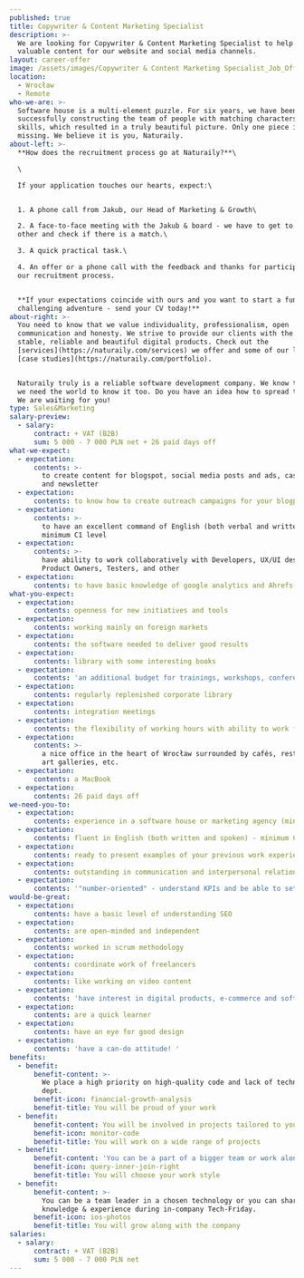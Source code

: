 ```yaml
---
published: true
title: Copywriter & Content Marketing Specialist
description: >-
  We are looking for Copywriter & Content Marketing Specialist to help us create
  valuable content for our website and social media channels.
layout: career-offer
image: /assets/images/Copywriter & Content Marketing Specialist_Job_Offer.png
location:
  - Wrocław
  - Remote
who-we-are: >-
  Software house is a multi-element puzzle. For six years, we have been
  successfully constructing the team of people with matching characters and
  skills, which resulted in a truly beautiful picture. Only one piece is
  missing. We believe it is you, Naturaily.
about-left: >-
  **How does the recruitment process go at Naturaily?**\

  \

  If your application touches our hearts, expect:\


  1. A phone call from Jakub, our Head of Marketing & Growth\

  2. A face-to-face meeting with the Jakub & board - we have to get to know each
  other and check if there is a match.\

  3. A quick practical task.\

  4. An offer or a phone call with the feedback and thanks for participating in
  our recruitment process.


  **If your expectations coincide with ours and you want to start a fun,
  challenging adventure - send your CV today!**
about-right: >-
  You need to know that we value individuality, professionalism, open
  communication and honesty. We strive to provide our clients with the best,
  stable, reliable and beautiful digital products. Check out the
  [services](https://naturaily.com/services) we offer and some of our latest
  [case studies](https://naturaily.com/portfolio).


  Naturaily truly is a reliable software development company. We know that, and
  we need the world to know it too. Do you have an idea how to spread the word?
  We are waiting for you!
type: Sales&Marketing
salary-preview:
  - salary:
      contract: + VAT (B2B)
      sum: 5 000 - 7 000 PLN net + 26 paid days off
what-we-expect:
  - expectation:
      contents: >-
        to create content for blogspot, social media posts and ads, case studies
        and newsletter
  - expectation:
      contents: to know how to create outreach campaigns for your blogpost
  - expectation:
      contents: >-
        to have an excellent command of English (both verbal and written) -
        minimum C1 level
  - expectation:
      contents: >-
        have ability to work collaboratively with Developers, UX/UI designers,
        Product Owners, Testers, and other
  - expectation:
      contents: to have basic knowledge of google analytics and Ahrefs (or similar tool)
what-you-expect:
  - expectation:
      contents: openness for new initiatives and tools
  - expectation:
      contents: working mainly on foreign markets
  - expectation:
      contents: the software needed to deliver good results
  - expectation:
      contents: library with some interesting books
  - expectation:
      contents: 'an additional budget for trainings, workshops, conferences, etc.'
  - expectation:
      contents: regularly replenished corporate library
  - expectation:
      contents: integration meetings
  - expectation:
      contents: the flexibility of working hours with ability to work full remotely
  - expectation:
      contents: >-
        a nice office in the heart of Wrocław surrounded by cafés, restaurants,
        art galleries, etc.
  - expectation:
      contents: a MacBook
  - expectation:
      contents: 26 paid days off
we-need-you-to:
  - expectation:
      contents: experience in a software house or marketing agency (minimum 2 years)
  - expectation:
      contents: fluent in English (both written and spoken) - minimum C1 level
  - expectation:
      contents: ready to present examples of your previous work experience
  - expectation:
      contents: outstanding in communication and interpersonal relations
  - expectation:
      contents: '"number-oriented" - understand KPIs and be able to set them out'
would-be-great:
  - expectation:
      contents: have a basic level of understanding SEO
  - expectation:
      contents: are open-minded and independent
  - expectation:
      contents: worked in scrum methodology
  - expectation:
      contents: coordinate work of freelancers
  - expectation:
      contents: like working on video content
  - expectation:
      contents: 'have interest in digital products, e-commerce and software development'
  - expectation:
      contents: are a quick learner
  - expectation:
      contents: have an eye for good design
  - expectation:
      contents: 'have a can-do attitude! '
benefits:
  - benefit:
      benefit-content: >-
        We place a high priority on high-quality code and lack of technical
        dept.
      benefit-icon: financial-growth-analysis
      benefit-title: You will be proud of your work
  - benefit:
      benefit-content: You will be involved in projects tailored to your level of expertise.
      benefit-icon: monitor-code
      benefit-title: You will work on a wide range of projects
  - benefit:
      benefit-content: 'You can be a part of a bigger team or work alone, if you prefer.'
      benefit-icon: query-inner-join-right
      benefit-title: You will choose your work style
  - benefit:
      benefit-content: >-
        You can be a team leader in a chosen technology or you can share your
        knowledge & experience during in-company Tech-Friday.
      benefit-icon: ios-photos
      benefit-title: You will grow along with the company
salaries:
  - salary:
      contract: + VAT (B2B)
      sum: 5 000 - 7 000 PLN net
---
```


